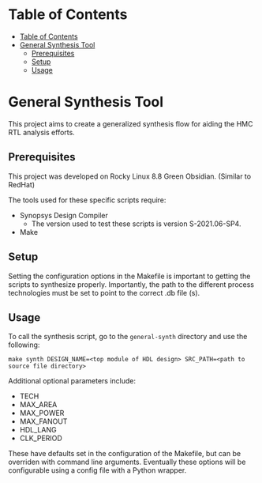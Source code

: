 # Table of Contents
- [Table of Contents](#table-of-contents)
- [General Synthesis Tool](#general-synthesis-tool)
  - [Prerequisites](#prerequisites)
  - [Setup](#setup)
  - [Usage](#usage)


# General Synthesis Tool

This project aims to create a generalized synthesis flow for aiding the HMC RTL analysis efforts. 

## Prerequisites
This project was developed on Rocky Linux 8.8 Green Obsidian. (Similar to RedHat)

The tools used for these specific scripts require:
- Synopsys Design Compiler
  - The version used to test these scripts is version S-2021.06-SP4. 
- Make
  

## Setup
Setting the configuration options in the Makefile is important to getting the scripts to synthesize properly. Importantly, the path to the different process technologies must be set to point to the correct .db file (s). 

## Usage

To call the synthesis script, go to the `general-synth` directory and use the following:
```
make synth DESIGN_NAME=<top module of HDL design> SRC_PATH=<path to source file directory>
```

Additional optional parameters include:
- TECH
- MAX_AREA
- MAX_POWER
- MAX_FANOUT
- HDL_LANG
- CLK_PERIOD

These have defaults set in the configuration of the Makefile, but can be overriden with command line arguments. Eventually these options will be configurable using a config file with a Python wrapper.
